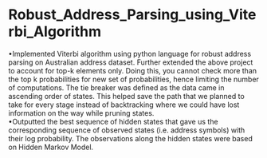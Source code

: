 # Robust_Address_Parsing_using_Viterbi_Algorithm
•Implemented Viterbi algorithm using python language for robust address parsing on Australian address dataset. Further extended the above project to account for top-k elements only. Doing this, you cannot check more than the top k probabilities for new set of probabilities, hence limiting the number of computations. The tie breaker was defined as the data came in ascending order of states. This helped save the path that we planned to take for every stage instead of backtracking where we could have lost information on the way while pruning states.  
•Outputted the best sequence of hidden states that gave us the corresponding sequence of observed states (i.e. address symbols) with their log probability. The observations along the hidden states were based on Hidden Markov Model. 
